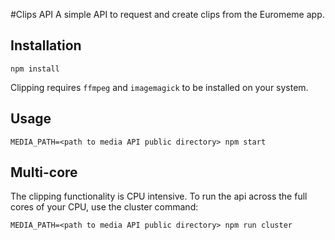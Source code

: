 #Clips API
A simple API to request and create clips from the Euromeme app.

## Installation
`npm install`

Clipping requires `ffmpeg` and `imagemagick` to be installed on your system.

## Usage
`MEDIA_PATH=<path to media API public directory> npm start`

## Multi-core

The clipping functionality is CPU intensive. To run the api across the full
cores of your CPU, use the cluster command:

`MEDIA_PATH=<path to media API public directory> npm run cluster`

